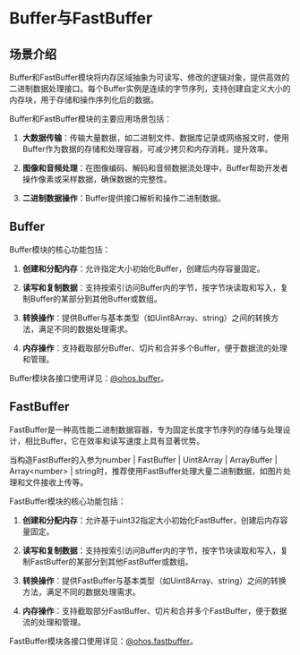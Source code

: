 # Buffer与FastBuffer
<!--Kit: ArkTS-->
<!--Subsystem: CommonLibrary-->
<!--Owner: @xliu-huanwei; @shilei123; @huanghello-->
<!--SE: @yuanyao14-->
<!--TSE: @kirl75; @zsw_zhushiwei-->

## 场景介绍

Buffer和FastBuffer模块将内存区域抽象为可读写、修改的逻辑对象，提供高效的二进制数据处理接口。每个Buffer实例是连续的字节序列，支持创建自定义大小的内存块，用于存储和操作序列化后的数据。

Buffer和FastBuffer模块的主要应用场景包括：

1. **大数据传输**：传输大量数据，如二进制文件、数据库记录或网络报文时，使用Buffer作为数据的存储和处理容器，可减少拷贝和内存消耗，提升效率。

2. **图像和音频处理**：在图像编码、解码和音频数据流处理中，Buffer帮助开发者操作像素或采样数据，确保数据的完整性。

3. **二进制数据操作**：Buffer提供接口解析和操作二进制数据。

## Buffer

Buffer模块的核心功能包括：

1. **创建和分配内存**：允许指定大小初始化Buffer，创建后内存容量固定。

2. **读写和复制数据**：支持按索引访问Buffer内的字节，按字节块读取和写入，复制Buffer的某部分到其他Buffer或数组。

3. **转换操作**：提供Buffer与基本类型（如Uint8Array、string）之间的转换方法，满足不同的数据处理需求。

4. **内存操作**：支持截取部分Buffer、切片和合并多个Buffer，便于数据流的处理和管理。

Buffer模块各接口使用详见：[@ohos.buffer](../reference/apis-arkts/js-apis-buffer.md)。

## FastBuffer

FastBuffer是一种高性能二进制数据容器，专为固定长度字节序列的存储与处理设计，相比Buffer，它在效率和读写速度上具有显著优势。

当构造FastBuffer的入参为number | FastBuffer | Uint8Array | ArrayBuffer | Array\<number\> | string时，推荐使用FastBuffer处理大量二进制数据，如图片处理和文件接收上传等。

FastBuffer模块的核心功能包括：

1. **创建和分配内存**：允许基于uint32指定大小初始化FastBuffer，创建后内存容量固定。

2. **读写和复制数据**：支持按索引访问Buffer内的字节，按字节块读取和写入，复制FastBuffer的某部分到其他FastBuffer或数组。

3. **转换操作**：提供FastBuffer与基本类型（如Uint8Array、string）之间的转换方法，满足不同的数据处理需求。

4. **内存操作**：支持截取部分FastBuffer、切片和合并多个FastBuffer，便于数据流的处理和管理。

FastBuffer模块各接口使用详见：[@ohos.fastbuffer](../reference/apis-arkts/js-apis-fastbuffer.md)。